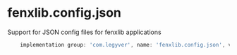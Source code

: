 # fenxlib.config.json
Support for JSON config files for fenxlib applications
```gradle
    implementation group: 'com.legyver', name: 'fenxlib.config.json', version: '3.0.0-alpha.3'
```